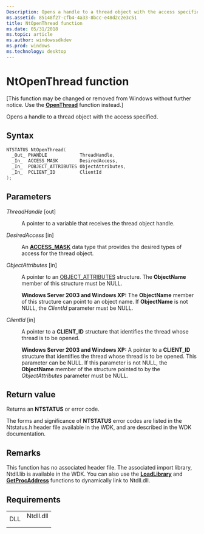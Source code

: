 ```yaml
---
Description: Opens a handle to a thread object with the access specified.
ms.assetid: 85148f27-cfb4-4a33-8bcc-e48d2c2e3c51
title: NtOpenThread function
ms.date: 05/31/2018
ms.topic: article
ms.author: windowssdkdev
ms.prod: windows
ms.technology: desktop
---
```


# NtOpenThread function

\[This function may be changed or removed from Windows without further notice. Use the [**OpenThread**](base.openthread) function instead.\]

Opens a handle to a thread object with the access specified.

## Syntax


```C++
NTSTATUS NtOpenThread(
  _Out_ PHANDLE            ThreadHandle,
  _In_  ACCESS_MASK        DesiredAccess,
  _In_  POBJECT_ATTRIBUTES ObjectAttributes,
  _In_  PCLIENT_ID         ClientId
);
```



## Parameters

<dl> <dt>

*ThreadHandle* \[out\]
</dt> <dd>

A pointer to a variable that receives the thread object handle.

</dd> <dt>

*DesiredAccess* \[in\]
</dt> <dd>

An [**ACCESS\_MASK**](security.access_mask_format) data type that provides the desired types of access for the thread object.

</dd> <dt>

*ObjectAttributes* \[in\]
</dt> <dd>

A pointer to an [OBJECT\_ATTRIBUTES](Http://go.microsoft.com/fwlink/p/?linkid=85317) structure. The **ObjectName** member of this structure must be NULL.

**Windows Server 2003 and Windows XP:** The **ObjectName** member of this structure can point to an object name. If **ObjectName** is not NULL, the *ClientId* parameter must be NULL.

</dd> <dt>

*ClientId* \[in\]
</dt> <dd>

A pointer to a **CLIENT\_ID** structure that identifies the thread whose thread is to be opened.

**Windows Server 2003 and Windows XP:** A pointer to a **CLIENT\_ID** structure that identifies the thread whose thread is to be opened. This parameter can be NULL. If this parameter is not NULL, the **ObjectName** member of the structure pointed to by the *ObjectAttributes* parameter must be NULL.

</dd> </dl>

## Return value

Returns an **NTSTATUS** or error code.

The forms and significance of **NTSTATUS** error codes are listed in the Ntstatus.h header file available in the WDK, and are described in the WDK documentation.

## Remarks

This function has no associated header file. The associated import library, Ntdll.lib is available in the WDK. You can also use the [**LoadLibrary**](base.loadlibrary) and [**GetProcAddress**](base.getprocaddress) functions to dynamically link to Ntdll.dll.

## Requirements



|                |                                                                                      |
|----------------|--------------------------------------------------------------------------------------|
| DLL<br/> | <dl> <dt>Ntdll.dll</dt> </dl> |



 

 





